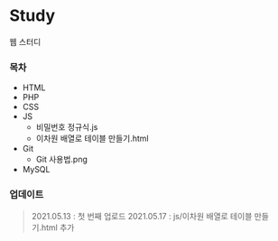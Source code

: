 # Study
웹 스터디

### 목차
* HTML
* PHP
* CSS
* JS
	* 비밀번호 정규식.js
	* 이차원 배열로 테이블 만들기.html
* Git
	* Git 사용법.png
* MySQL

### 업데이트
> 2021.05.13 : 첫 번째 업로드
> 2021.05.17 : js/이차원 배열로 테이블 만들기.html 추가